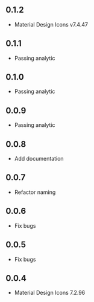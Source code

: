 ## 0.1.2

* Material Design Icons v7.4.47

## 0.1.1

* Passing analytic

## 0.1.0

* Passing analytic

## 0.0.9

* Passing analytic

## 0.0.8

* Add documentation

## 0.0.7

* Refactor naming

## 0.0.6

* Fix bugs

## 0.0.5

* Fix bugs

## 0.0.4

* Material Design Icons 7.2.96
